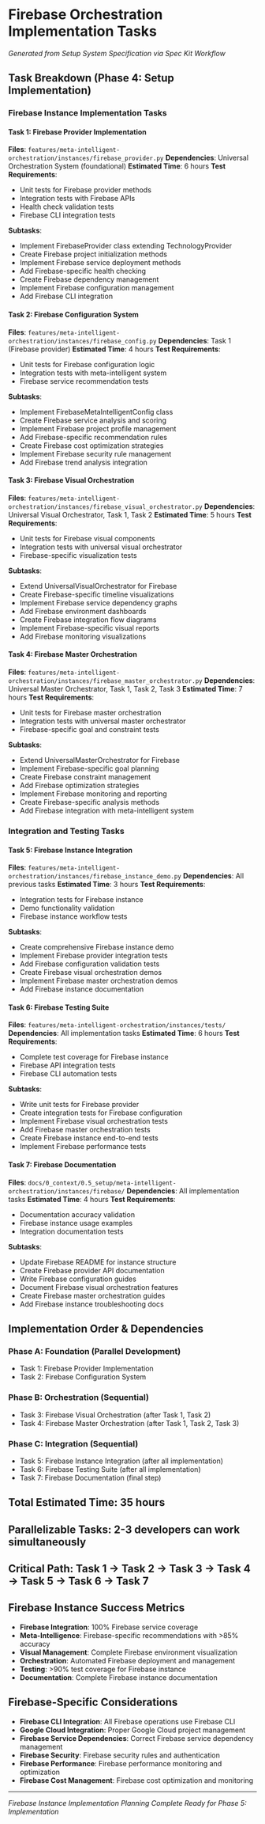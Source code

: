 # Firebase Orchestration Implementation Tasks
*Generated from Setup System Specification via Spec Kit Workflow*

## Task Breakdown (Phase 4: Setup Implementation)

### Firebase Instance Implementation Tasks

#### Task 1: Firebase Provider Implementation
**Files**: `features/meta-intelligent-orchestration/instances/firebase_provider.py`
**Dependencies**: Universal Orchestration System (foundational)
**Estimated Time**: 6 hours
**Test Requirements**: 
- Unit tests for Firebase provider methods
- Integration tests with Firebase APIs
- Health check validation tests
- Firebase CLI integration tests

**Subtasks**:
- Implement FirebaseProvider class extending TechnologyProvider
- Create Firebase project initialization methods
- Implement Firebase service deployment methods
- Add Firebase-specific health checking
- Create Firebase dependency management
- Implement Firebase configuration management
- Add Firebase CLI integration

#### Task 2: Firebase Configuration System
**Files**: `features/meta-intelligent-orchestration/instances/firebase_config.py`
**Dependencies**: Task 1 (Firebase provider)
**Estimated Time**: 4 hours
**Test Requirements**:
- Unit tests for Firebase configuration logic
- Integration tests with meta-intelligent system
- Firebase service recommendation tests

**Subtasks**:
- Implement FirebaseMetaIntelligentConfig class
- Create Firebase service analysis and scoring
- Implement Firebase project profile management
- Add Firebase-specific recommendation rules
- Create Firebase cost optimization strategies
- Implement Firebase security rule management
- Add Firebase trend analysis integration

#### Task 3: Firebase Visual Orchestration
**Files**: `features/meta-intelligent-orchestration/instances/firebase_visual_orchestrator.py`
**Dependencies**: Universal Visual Orchestrator, Task 1, Task 2
**Estimated Time**: 5 hours
**Test Requirements**:
- Unit tests for Firebase visual components
- Integration tests with universal visual orchestrator
- Firebase-specific visualization tests

**Subtasks**:
- Extend UniversalVisualOrchestrator for Firebase
- Create Firebase-specific timeline visualizations
- Implement Firebase service dependency graphs
- Add Firebase environment dashboards
- Create Firebase integration flow diagrams
- Implement Firebase-specific visual reports
- Add Firebase monitoring visualizations

#### Task 4: Firebase Master Orchestration
**Files**: `features/meta-intelligent-orchestration/instances/firebase_master_orchestrator.py`
**Dependencies**: Universal Master Orchestrator, Task 1, Task 2, Task 3
**Estimated Time**: 7 hours
**Test Requirements**:
- Unit tests for Firebase master orchestration
- Integration tests with universal master orchestrator
- Firebase-specific goal and constraint tests

**Subtasks**:
- Extend UniversalMasterOrchestrator for Firebase
- Implement Firebase-specific goal planning
- Create Firebase constraint management
- Add Firebase optimization strategies
- Implement Firebase monitoring and reporting
- Create Firebase-specific analysis methods
- Add Firebase integration with meta-intelligent system

### Integration and Testing Tasks

#### Task 5: Firebase Instance Integration
**Files**: `features/meta-intelligent-orchestration/instances/firebase_instance_demo.py`
**Dependencies**: All previous tasks
**Estimated Time**: 3 hours
**Test Requirements**:
- Integration tests for Firebase instance
- Demo functionality validation
- Firebase instance workflow tests

**Subtasks**:
- Create comprehensive Firebase instance demo
- Implement Firebase provider integration tests
- Add Firebase configuration validation tests
- Create Firebase visual orchestration demos
- Implement Firebase master orchestration demos
- Add Firebase instance documentation

#### Task 6: Firebase Testing Suite
**Files**: `features/meta-intelligent-orchestration/instances/tests/`
**Dependencies**: All implementation tasks
**Estimated Time**: 6 hours
**Test Requirements**:
- Complete test coverage for Firebase instance
- Firebase API integration tests
- Firebase CLI automation tests

**Subtasks**:
- Write unit tests for Firebase provider
- Create integration tests for Firebase configuration
- Implement Firebase visual orchestration tests
- Add Firebase master orchestration tests
- Create Firebase instance end-to-end tests
- Implement Firebase performance tests

#### Task 7: Firebase Documentation
**Files**: `docs/0_context/0.5_setup/meta-intelligent-orchestration/instances/firebase/`
**Dependencies**: All implementation tasks
**Estimated Time**: 4 hours
**Test Requirements**:
- Documentation accuracy validation
- Firebase instance usage examples
- Integration documentation tests

**Subtasks**:
- Update Firebase README for instance structure
- Create Firebase provider API documentation
- Write Firebase configuration guides
- Document Firebase visual orchestration features
- Create Firebase master orchestration guides
- Add Firebase instance troubleshooting docs

## Implementation Order & Dependencies

### Phase A: Foundation (Parallel Development)
- Task 1: Firebase Provider Implementation
- Task 2: Firebase Configuration System

### Phase B: Orchestration (Sequential)
- Task 3: Firebase Visual Orchestration (after Task 1, Task 2)
- Task 4: Firebase Master Orchestration (after Task 1, Task 2, Task 3)

### Phase C: Integration (Sequential)
- Task 5: Firebase Instance Integration (after all implementation)
- Task 6: Firebase Testing Suite (after all implementation)
- Task 7: Firebase Documentation (final step)

## Total Estimated Time: 35 hours
## Parallelizable Tasks: 2-3 developers can work simultaneously
## Critical Path: Task 1 → Task 2 → Task 3 → Task 4 → Task 5 → Task 6 → Task 7

## Firebase Instance Success Metrics
- **Firebase Integration**: 100% Firebase service coverage
- **Meta-Intelligence**: Firebase-specific recommendations with >85% accuracy
- **Visual Management**: Complete Firebase environment visualization
- **Orchestration**: Automated Firebase deployment and management
- **Testing**: >90% test coverage for Firebase instance
- **Documentation**: Complete Firebase instance documentation

## Firebase-Specific Considerations
- **Firebase CLI Integration**: All Firebase operations use Firebase CLI
- **Google Cloud Integration**: Proper Google Cloud project management
- **Firebase Service Dependencies**: Correct Firebase service dependency management
- **Firebase Security**: Firebase security rules and authentication
- **Firebase Performance**: Firebase performance monitoring and optimization
- **Firebase Cost Management**: Firebase cost optimization and monitoring

---
*Firebase Instance Implementation Planning Complete*
*Ready for Phase 5: Implementation*
